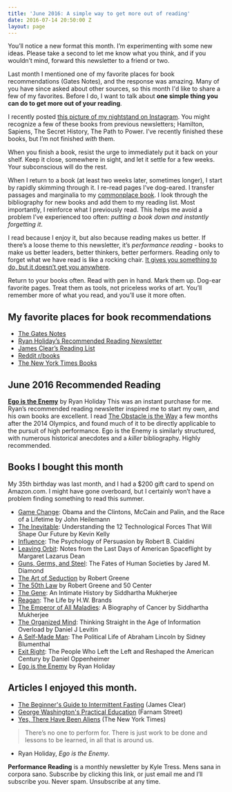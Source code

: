 ```yaml
---
title: 'June 2016: A simple way to get more out of reading'
date: 2016-07-14 20:50:00 Z
layout: page
---
```


You’ll notice a new format this month. I’m experimenting with some new ideas. Please take a second to let me know what you think, and if you wouldn’t mind, forward this newsletter to a friend or two. 

Last month I mentioned one of my favorite places for book recommendations (Gates Notes), and the response was amazing. Many of you have since asked about other sources, so this month I'd like to share a few of my favorites. Before I do, I want to talk about **one simple thing you can do to get more out of your reading**. 

I recently posted [this picture of my nightstand on Instagram](https://www.instagram.com/p/BG5xfRkoHmN/?taken-by=kyletress). You might recognize a few of these books from previous newsletters; Hamilton, Sapiens, The Secret History, The Path to Power. I’ve recently finished these books, but I’m not finished *with* them. 

When you finish a book, resist the urge to immediately put it back on your shelf. Keep it close, somewhere in sight, and let it settle for a few weeks. Your subconscious will do the rest.

When I return to a book (at least two weeks later, sometimes longer), I start by rapidly skimming through it. I re-read pages I’ve dog-eared. I transfer passages and marginalia to my [commonplace book](http://thoughtcatalog.com/ryan-holiday/2013/08/how-and-why-to-keep-a-commonplace-book/). I look through the bibliography for new books and add them to my reading list. Most importantly, I reinforce what I previously read. This helps me avoid a problem I’ve experienced too often: *putting a book down and instantly forgetting it*. 

I read because I enjoy it, but also because reading makes us better. If there’s a loose theme to this newsletter, it’s *performance reading* - books to make us better leaders, better thinkers, better performers. Reading only to forget what we have read is like a rocking chair. [It gives you something to do, but it doesn’t get you anywhere](https://youtu.be/FrDSwK-e9VQ?t=32s). 

Return to your books often. Read with pen in hand. Mark them up. Dog-ear favorite pages. Treat them as tools, not priceless works of art. You’ll remember more of what you read, and you’ll use it more often. 

## My favorite places for book recommendations

- [The Gates Notes](https://www.gatesnotes.com/) 
- [Ryan Holiday’s Recommended Reading Newsletter](http://ryanholiday.net/reading-newsletter/) 
- [James Clear’s Reading List](http://jamesclear.com/best-books) 
- [Reddit r/books](https://www.reddit.com/r/books/) 
- [The New York Times Books](http://www.nytimes.com/section/books)

## June 2016 Recommended Reading 
 
**[Ego is the Enemy](http://www.amazon.com/dp/1591847818/?tag=tress-20)** by Ryan Holiday
This was an instant purchase for me. Ryan’s recommended reading newsletter inspired me to start my own, and his own books are excellent. I read [The Obstacle is the Way](http://www.amazon.com/dp/1591846358/?tag=tress-20) a few months after the 2014 Olympics, and found much of it to be directly applicable to the pursuit of high performance. Ego is the Enemy is similarly structured, with numerous historical anecdotes and a *killer* bibliography. Highly recommended. 

## Books I bought this month 
My 35th birthday was last month, and I had a $200 gift card to spend on Amazon.com. I might have gone overboard, but I certainly won’t have a problem finding something to read this summer. 

- [Game Change](http://www.amazon.com/dp/0061733644/?tag=tress-20): Obama and the Clintons, McCain and Palin, and the Race of a Lifetime by John Heilemann
- [The Inevitable](http://www.amazon.com/dp/0525428089/?tag=tress-20): Understanding the 12 Technological Forces That Will Shape Our Future by Kevin Kelly
- [Influence](http://www.amazon.com/dp/006124189X/?tag=tress-20): The Psychology of Persuasion by Robert B. Cialdini
- [Leaving Orbit](http://www.amazon.com/dp/155597709X/?tag=tress-20): Notes from the Last Days of American Spaceflight by Margaret Lazarus Dean
- [Guns, Germs, and Steel](http://www.amazon.com/dp/0393317552/?tag=tress-20): The Fates of Human Societies by Jared M. Diamond
- [The Art of Seduction](http://www.amazon.com/dp/B0032BW5DY/?tag=tress-20) by Robert Greene
- [The 50th Law](http://www.amazon.com/dp/006177460X/?tag=tress-20) by Robert Greene and 50 Center
- [The Gene](http://www.amazon.com/dp/1476733503/?tag=tress-20): An Intimate History by Siddhartha Mukherjee
- [Reagan](http://www.amazon.com/dp/0307951146/?tag=tress-20): The Life by H.W. Brands
- [The Emperor of All Maladies](http://www.amazon.com/dp/1439170916/?tag=tress-20): A Biography of Cancer by Siddhartha Mukherjee
- [The Organized Mind](http://www.amazon.com/dp/0147516315/?tag=tress-20): Thinking Straight in the Age of Information Overload by Daniel J Levitin
- [A Self-Made Man](http://www.amazon.com/dp/147677725X/?tag=tress-20): The Political Life of Abraham Lincoln by Sidney Blumenthal
- [Exit Right](http://www.amazon.com/dp/1416589708/?tag=tress-20): The People Who Left the Left and Reshaped the American Century by Daniel Oppenheimer
- [Ego is the Enemy](http://www.amazon.com/dp/1591847818/?tag=tress-20) by Ryan Holiday 

## Articles I enjoyed this month. 

- [The Beginner's Guide to Intermittent Fasting](http://jamesclear.com/the-beginners-guide-to-intermittent-fasting) (James Clear)
- [George Washington's Practical Education](https://www.farnamstreetblog.com/2016/06/george-washington-self-education/) (Farnam Street)
- [Yes, There Have Been Aliens](http://nyti.ms/1thMoD5) (The New York Times)

> There’s no one to perform for. There is just work to be done and lessons to be learned, in all that is around us. 
- Ryan Holiday, *Ego is the Enemy*. 

**Performance Reading** is a monthly newsletter by Kyle Tress. Mens sana in corpora sano. Subscribe by clicking this link, or just email me and I’ll subscribe you. Never spam. Unsubscribe at any time. 
